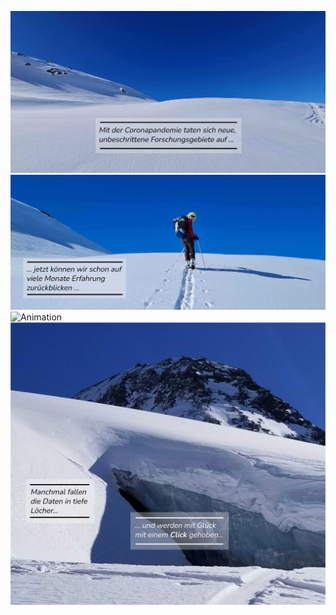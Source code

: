 
![Start](/media/pic1_small.jpg)  
![Exploring](/media/pic2_small.jpg)  
![Animation](/media/pic3_small.gif)  
[![Daten](/media/pic4_small.jpg)](https://dropmefiles.com/647288)
